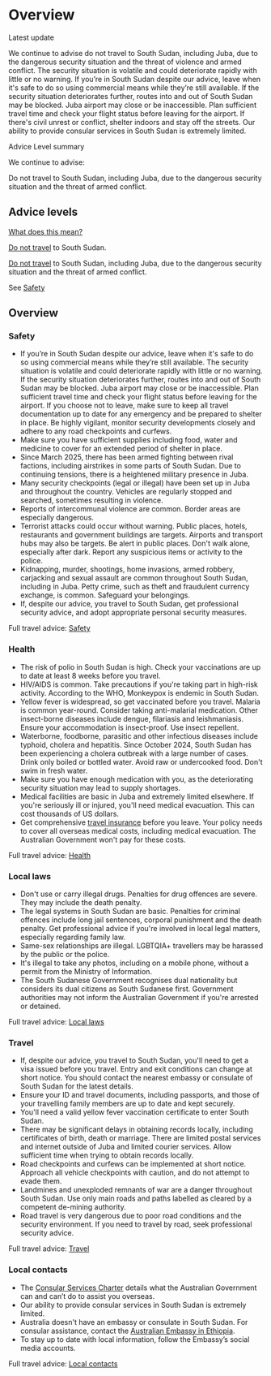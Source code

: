 # Overview

Latest update

We continue to advise do not travel to South Sudan, including Juba, due to the dangerous security situation and the threat of violence and armed conflict. The security situation is volatile and could deteriorate rapidly with little or no warning. If you’re in South Sudan despite our advice, leave when it's safe to do so using commercial means while they’re still available. If the security situation deteriorates further, routes into and out of South Sudan may be blocked. Juba airport may close or be inaccessible. Plan sufficient travel time and check your flight status before leaving for the airport. If there's civil unrest or conflict, shelter indoors and stay off the streets. Our ability to provide consular services in South Sudan is extremely limited.

Advice Level summary

We continue to advise:

Do not travel to South Sudan, including Juba, due to the dangerous security situation and the threat of armed conflict.

## Advice levels

[What does this mean?](/before-you-go/travel-advice-explained/)

[Do not travel](https://www.smartraveller.gov.au/consular-services/travel-advice-explained#level4) to South Sudan.

[Do not travel](https://www.smartraveller.gov.au/consular-services/travel-advice-explained#level4) to South Sudan, including Juba, due to the dangerous security situation and the threat of armed conflict.

See [Safety](#safety)

## Overview

### Safety

* If you’re in South Sudan despite our advice, leave when it's safe to do so using commercial means while they’re still available. The security situation is volatile and could deteriorate rapidly with little or no warning. If the security situation deteriorates further, routes into and out of South Sudan may be blocked. Juba airport may close or be inaccessible. Plan sufficient travel time and check your flight status before leaving for the airport. If you choose not to leave, make sure to keep all travel documentation up to date for any emergency and be prepared to shelter in place. Be highly vigilant, monitor security developments closely and adhere to any road checkpoints and curfews.
* Make sure you have sufficient supplies including food, water and medicine to cover for an extended period of shelter in place.
* Since March 2025, there has been armed fighting between rival factions, including airstrikes in some parts of South Sudan. Due to continuing tensions, there is a heightened military presence in Juba.
* Many security checkpoints (legal or illegal) have been set up in Juba and throughout the country. Vehicles are regularly stopped and searched, sometimes resulting in violence.
* Reports of intercommunal violence are common. Border areas are especially dangerous.
* Terrorist attacks could occur without warning. Public places, hotels, restaurants and government buildings are targets. Airports and transport hubs may also be targets. Be alert in public places. Don't walk alone, especially after dark. Report any suspicious items or activity to the police.
* Kidnapping, murder, shootings, home invasions, armed robbery, carjacking and sexual assault are common throughout South Sudan, including in Juba. Petty crime, such as theft and fraudulent currency exchange, is common. Safeguard your belongings.
* If, despite our advice, you travel to South Sudan, get professional security advice, and adopt appropriate personal security measures.

Full travel advice: [Safety](#safety)

### Health

* The risk of polio in South Sudan is high. Check your vaccinations are up to date at least 8 weeks before you travel.
* HIV/AIDS is common. Take precautions if you're taking part in high-risk activity. According to the WHO, Monkeypox is endemic in South Sudan.
* Yellow fever is widespread, so get vaccinated before you travel. Malaria is common year-round. Consider taking anti-malarial medication. Other insect-borne diseases include dengue, filariasis and leishmaniasis. Ensure your accommodation is insect-proof. Use insect repellent.
* Waterborne, foodborne, parasitic and other infectious diseases include typhoid, cholera and hepatitis. Since October 2024, South Sudan has been experiencing a cholera outbreak with a large number of cases. Drink only boiled or bottled water. Avoid raw or undercooked food. Don't swim in fresh water.
* Make sure you have enough medication with you, as the deteriorating security situation may lead to supply shortages.
* Medical facilities are basic in Juba and extremely limited elsewhere. If you're seriously ill or injured, you'll need medical evacuation. This can cost thousands of US dollars.
* Get comprehensive [travel insurance](https://www.smartraveller.gov.au/before-you-go/the-basics/insurance) before you leave. Your policy needs to cover all overseas medical costs, including medical evacuation. The Australian Government won't pay for these costs.

Full travel advice: [Health](#health)

### Local laws

* Don't use or carry illegal drugs. Penalties for drug offences are severe. They may include the death penalty.
* The legal systems in South Sudan are basic. Penalties for criminal offences include long jail sentences, corporal punishment and the death penalty. Get professional advice if you're involved in local legal matters, especially regarding family law.
* Same-sex relationships are illegal. LGBTQIA+ travellers may be harassed by the public or the police.
* It's illegal to take any photos, including on a mobile phone, without a permit from the Ministry of Information.
* The South Sudanese Government recognises dual nationality but considers its dual citizens as South Sudanese first. Government authorities may not inform the Australian Government if you're arrested or detained.

Full travel advice: [Local laws](#local-laws)

### Travel

* If, despite our advice, you travel to South Sudan, you'll need to get a visa issued before you travel. Entry and exit conditions can change at short notice. You should contact the nearest embassy or consulate of South Sudan for the latest details.
* Ensure your ID and travel documents, including passports, and those of your travelling family members are up to date and kept securely.
* You'll need a valid yellow fever vaccination certificate to enter South Sudan.
* There may be significant delays in obtaining records locally, including certificates of birth, death or marriage. There are limited postal services and internet outside of Juba and limited courier services. Allow sufficient time when trying to obtain records locally.
* Road checkpoints and curfews can be implemented at short notice. Approach all vehicle checkpoints with caution, and do not attempt to evade them.
* Landmines and unexploded remnants of war are a danger throughout South Sudan. Use only main roads and paths labelled as cleared by a competent de-mining authority.
* Road travel is very dangerous due to poor road conditions and the security environment. If you need to travel by road, seek professional security advice.

Full travel advice: [Travel](#travel)

### Local contacts

* The [Consular Services Charter](/consular-services/consular-services-charter "Consular Services Charter") details what the Australian Government can and can’t do to assist you overseas.
* Our ability to provide consular services in South Sudan is extremely limited.
* Australia doesn't have an embassy or consulate in South Sudan. For consular assistance, contact the [Australian Embassy in Ethiopia](http://www.ethiopia.embassy.gov.au/adba/home.html).
* To stay up to date with local information, follow the Embassy’s social media accounts.

Full travel advice: [Local contacts](#local-contacts)